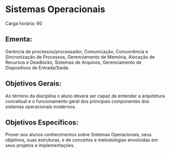 # Sistemas Operacionais 

Carga horária: 60

## Ementa:

Gerência de processos/processador, Comunicação, Concorrência e Sincronização de Processos, Gerenciamento de Memória, Alocação de Recursos e Deadlocks, Sistemas de Arquivos, Gerenciamento de Dispositivos de Entrada/Saída.

## Objetivos Gerais:

Ao término da disciplina o aluno deverá ser capaz de entender a arquitetura conceitual e o funcionamento geral dos principais componentes dos sistemas operacionais modernos.

## Objetivos Específicos:

Prover aos alunos conhecimentos sobre Sistemas Operacionais, seus objetivos, suas estruturas, e de conceitos e metodologias envolvidas em seus projetos e implementações.